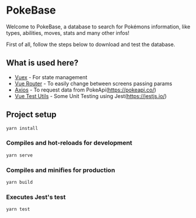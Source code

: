 # PokeBase

Welcome to PokeBase, a database to search for Pokémons information, like types, abilities, moves, stats and many other infos!

First of all, follow the steps below to download and test the database.

## What is used here?

-   [Vuex](https://vuex.vuejs.org/) - For state management
-   [Vue Router](https://router.vuejs.org/) - To easily change between screens passing params
-   [Axios](https://github.com/axios/axios) - To request data from PokeApi(https://pokeapi.co/)
-   [Vue Test Utils](https://vue-test-utils.vuejs.org/) - Some Unit Testing using Jest(https://jestjs.io/)

## Project setup

```
yarn install
```

### Compiles and hot-reloads for development

```
yarn serve
```

### Compiles and minifies for production

```
yarn build
```

### Executes Jest's test

```
yarn test
```
